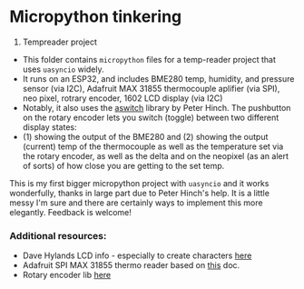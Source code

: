 # Micropython tinkering

1. Tempreader project

- This folder contains `micropython` files for a temp-reader project that uses `uasyncio` widely.
- It runs on an ESP32, and includes BME280 temp, humidity, and pressure sensor (via I2C), Adafruit MAX 31855 thermocouple aplifier (via SPI), neo pixel,
rotrary encoder, 1602 LCD display (via I2C)
- Notably, it also uses the [aswitch](https://github.com/peterhinch/micropython-async) library by Peter Hinch. The pushbutton on the rotary encoder lets you switch (toggle) between two different display states:
 - (1) showing the output of the BME280 and (2) showing the output (current) temp of the thermocouple as well as the temperature set via the rotary encoder, as well as
 the delta and on the neopixel (as an alert of sorts) of how close you are getting to the set temp.

This is my first bigger micropython project with `uasyncio` and it works wonderfully, thanks in large part due to Peter Hinch's help. It is a little messy I'm sure
and there are certainly ways to implement this more elegantly. Feedback is welcome!

### Additional resources:

- Dave Hylands LCD info - especially to create characters [here](https://github.com/dhylands/python_lcd)
- Adafruit SPI MAX 31855 thermo reader based on [this](https://cdn-learn.adafruit.com/downloads/pdf/micropython-hardware-spi-devices.pdf) doc.
- Rotary encoder lib [here](https://github.com/SpotlightKid/micropython-stm-lib/blob/master/encoder/encoder.py)
